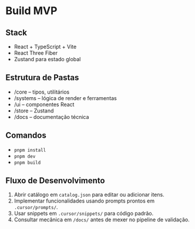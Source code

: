 # Build MVP

## Stack
- React + TypeScript + Vite
- React Three Fiber
- Zustand para estado global

## Estrutura de Pastas
- /core – tipos, utilitários
- /systems – lógica de render e ferramentas
- /ui – componentes React
- /store – Zustand
- /docs – documentação técnica

## Comandos
- `pnpm install`
- `pnpm dev`
- `pnpm build`

## Fluxo de Desenvolvimento
1. Abrir catálogo em `catalog.json` para editar ou adicionar itens.
2. Implementar funcionalidades usando prompts prontos em `.cursor/prompts/`.
3. Usar snippets em `.cursor/snippets/` para código padrão.
4. Consultar mecânica em `/docs/` antes de mexer no pipeline de validação.